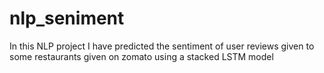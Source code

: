 # nlp_seniment
In this NLP project I have predicted the sentiment of user reviews given to some restaurants given on zomato using a stacked LSTM model
